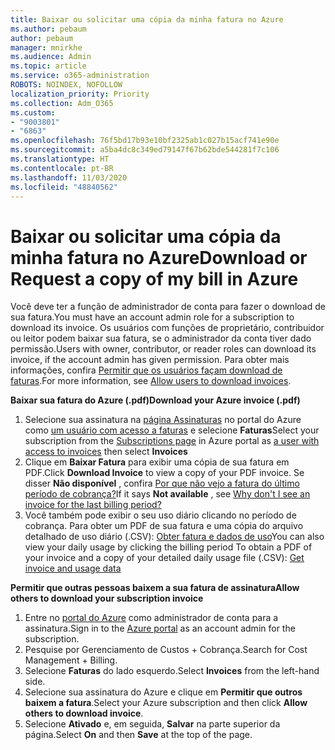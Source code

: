 ```yaml
---
title: Baixar ou solicitar uma cópia da minha fatura no Azure
ms.author: pebaum
author: pebaum
manager: mnirkhe
ms.audience: Admin
ms.topic: article
ms.service: o365-administration
ROBOTS: NOINDEX, NOFOLLOW
localization_priority: Priority
ms.collection: Adm_O365
ms.custom:
- "9003801"
- "6863"
ms.openlocfilehash: 76f5bd17b93e10bf2325ab1c027b15acf741e90e
ms.sourcegitcommit: a5ba4dc8c349ed79147f67b62bde544281f7c106
ms.translationtype: HT
ms.contentlocale: pt-BR
ms.lasthandoff: 11/03/2020
ms.locfileid: "48840562"
---
```

# <a name="download-or-request-a-copy-of-my-bill-in-azure"></a><span data-ttu-id="d7fd2-102">Baixar ou solicitar uma cópia da minha fatura no Azure</span><span class="sxs-lookup"><span data-stu-id="d7fd2-102">Download or Request a copy of my bill in Azure</span></span>

<span data-ttu-id="d7fd2-103">Você deve ter a função de administrador de conta para fazer o download de sua fatura.</span><span class="sxs-lookup"><span data-stu-id="d7fd2-103">You must have an account admin role for a subscription to download its invoice.</span></span> <span data-ttu-id="d7fd2-104">Os usuários com funções de proprietário, contribuidor ou leitor podem baixar sua fatura, se o administrador da conta tiver dado permissão.</span><span class="sxs-lookup"><span data-stu-id="d7fd2-104">Users with owner, contributor, or reader roles can download its invoice, if the account admin has given permission.</span></span> <span data-ttu-id="d7fd2-105">Para obter mais informações, confira [Permitir que os usuários façam download de faturas](https://docs.microsoft.com/azure/cost-management-billing/manage/manage-billing-access#opt-in).</span><span class="sxs-lookup"><span data-stu-id="d7fd2-105">For more information, see [Allow users to download invoices](https://docs.microsoft.com/azure/cost-management-billing/manage/manage-billing-access#opt-in).</span></span>

<span data-ttu-id="d7fd2-106">**Baixar sua fatura do Azure (.pdf)**</span><span class="sxs-lookup"><span data-stu-id="d7fd2-106">**Download your Azure invoice (.pdf)**</span></span>

1. <span data-ttu-id="d7fd2-107">Selecione sua assinatura na [página Assinaturas](https://portal.azure.com/#blade/Microsoft_Azure_Billing/SubscriptionsBlade) no portal do Azure como [um usuário com acesso a faturas](https://docs.microsoft.com/azure/cost-management-billing/manage/manage-billing-access?WT.mc_id=Portal-Microsoft_Azure_Support) e selecione **Faturas**</span><span class="sxs-lookup"><span data-stu-id="d7fd2-107">Select your subscription from the [Subscriptions page](https://portal.azure.com/#blade/Microsoft_Azure_Billing/SubscriptionsBlade) in Azure portal as [a user with access to invoices](https://docs.microsoft.com/azure/cost-management-billing/manage/manage-billing-access?WT.mc_id=Portal-Microsoft_Azure_Support) then select **Invoices**</span></span>
2. <span data-ttu-id="d7fd2-108">Clique em **Baixar Fatura** para exibir uma cópia de sua fatura em PDF.</span><span class="sxs-lookup"><span data-stu-id="d7fd2-108">Click **Download Invoice** to view a copy of your PDF invoice.</span></span> <span data-ttu-id="d7fd2-109">Se disser **Não disponível** , confira [Por que não vejo a fatura do último período de cobrança?](https://docs.microsoft.com/azure/cost-management-billing/manage/download-azure-invoice-daily-usage-date?WT.mc_id=Portal-Microsoft_Azure_Support#noinvoice)</span><span class="sxs-lookup"><span data-stu-id="d7fd2-109">If it says **Not available** , see [Why don't I see an invoice for the last billing period?](https://docs.microsoft.com/azure/cost-management-billing/manage/download-azure-invoice-daily-usage-date?WT.mc_id=Portal-Microsoft_Azure_Support#noinvoice)</span></span>
3. <span data-ttu-id="d7fd2-110">Você também pode exibir o seu uso diário clicando no período de cobrança. Para obter um PDF de sua fatura e uma cópia do arquivo detalhado de uso diário (.CSV): [Obter fatura e dados de uso](https://docs.microsoft.com/azure/cost-management-billing/manage/download-azure-invoice-daily-usage-date?WT.mc_id=Portal-Microsoft_Azure_Support)</span><span class="sxs-lookup"><span data-stu-id="d7fd2-110">You can also view your daily usage by clicking the billing period To obtain a PDF of your invoice and a copy of your detailed daily usage file (.CSV): [Get invoice and usage data](https://docs.microsoft.com/azure/cost-management-billing/manage/download-azure-invoice-daily-usage-date?WT.mc_id=Portal-Microsoft_Azure_Support)</span></span>  

<span data-ttu-id="d7fd2-111">**Permitir que outras pessoas baixem a sua fatura de assinatura**</span><span class="sxs-lookup"><span data-stu-id="d7fd2-111">**Allow others to download your subscription invoice**</span></span>

1. <span data-ttu-id="d7fd2-112">Entre no [portal do Azure](https://portal.azure.com/) como administrador de conta para a assinatura.</span><span class="sxs-lookup"><span data-stu-id="d7fd2-112">Sign in to the [Azure portal](https://portal.azure.com/) as an account admin for the subscription.</span></span>
2. <span data-ttu-id="d7fd2-113">Pesquise por Gerenciamento de Custos + Cobrança.</span><span class="sxs-lookup"><span data-stu-id="d7fd2-113">Search for Cost Management + Billing.</span></span>
3. <span data-ttu-id="d7fd2-114">Selecione **Faturas** do lado esquerdo.</span><span class="sxs-lookup"><span data-stu-id="d7fd2-114">Select **Invoices** from the left-hand side.</span></span>
4. <span data-ttu-id="d7fd2-115">Selecione sua assinatura do Azure e clique em **Permitir que outros baixem a fatura**.</span><span class="sxs-lookup"><span data-stu-id="d7fd2-115">Select your Azure subscription and then click **Allow others to download invoice**.</span></span>
5. <span data-ttu-id="d7fd2-116">Selecione **Ativado** e, em seguida, **Salvar** na parte superior da página.</span><span class="sxs-lookup"><span data-stu-id="d7fd2-116">Select **On** and then **Save** at the top of the page.</span></span>
